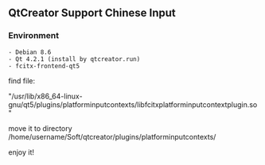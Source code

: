 QtCreator Support Chinese Input
------

### Environment
    - Debian 8.6
    - Qt 4.2.1 (install by qtcreator.run)
    - fcitx-frontend-qt5

find file:

"/usr/lib/x86_64-linux-gnu/qt5/plugins/platforminputcontexts/libfcitxplatforminputcontextplugin.so"

move it to directory /home/username/Soft/qtcreator/plugins/platforminputcontexts/

enjoy it!